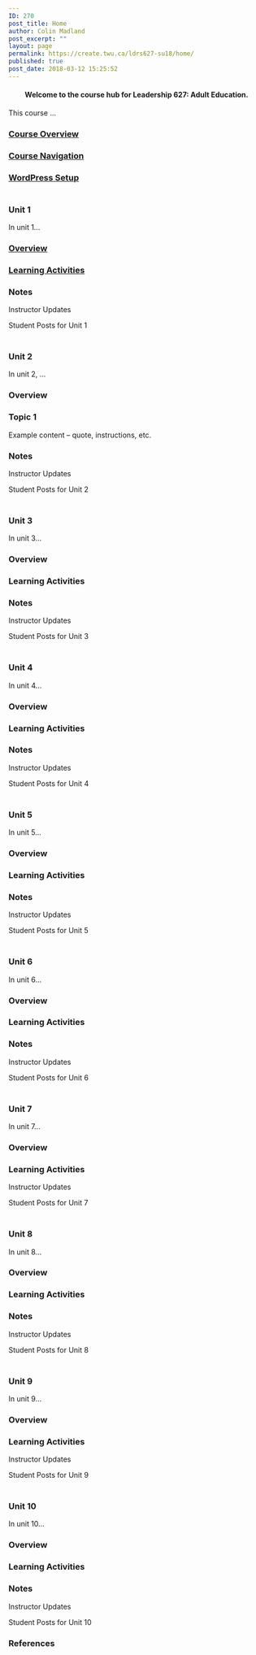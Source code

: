 ```yaml
---
ID: 270
post_title: Home
author: Colin Madland
post_excerpt: ""
layout: page
permalink: https://create.twu.ca/ldrs627-su18/home/
published: true
post_date: 2018-03-12 15:25:52
---
```

<!--themify_builder_static--><h4 style="text-align: center;">Welcome to the course hub for Leadership 627: Adult Education.</h4> <p>This course &#8230;</p>
 
 <a href="https://create.twu.ca/ldrs627-su18/course-overview/" > 
 
 </a> 
 <h3><a href="https://create.twu.ca/ldrs627-su18/course-overview/">Course Overview</a></h3> 
 
 
 <a href="https://create.twu.ca/ldrs627-su18/navigating-this-course/" > 
 
 </a> 
 <h3><a href="https://create.twu.ca/ldrs627-su18/navigating-this-course/">Course Navigation</a></h3> 
 
 
 <a href="https://create.twu.ca/ldrs627-su18/wordpress-setup/" > 
 
 </a> 
 <h3><a href="https://create.twu.ca/ldrs627-su18/wordpress-setup/">WordPress Setup</a></h3> 
 
<h3><br/>Unit 1</h3>
 <p>In unit 1&#8230;</p>
 
 <a href="https://create.twu.ca/ldrs627-su18/unit-1/" > 
 
 </a> 
 <h3><a href="https://create.twu.ca/ldrs627-su18/unit-1/">Overview</a></h3> 
 
 
 <a href="https://create.twu.ca/ldrs627-su18/unit-1-learning-activities/" > 
 
 </a> 
 <h3><a href="https://create.twu.ca/ldrs627-su18/unit-1-learning-activities/">Learning Activities</a></h3> 
 
 
 
 
 
 <h3>Notes</h3> 
 
 
 Instructor Updates 
 
 Student Posts for Unit 1 
<h3><br/>Unit 2</h3>
 <p>In unit 2, &#8230;</p>
 
 
 
 
 <h3>Overview</h3> 
 
 
 
 
 
 <h3>Topic 1</h3> <p>Example content &#8211; quote, instructions, etc.</p> 
 
 
 
 
 
 <h3>Notes</h3> 
 
 
 Instructor Updates 
 
 Student Posts for Unit 2 
<h3><br/>Unit 3</h3>
 <p>In unit 3&#8230;</p>
 
 
 
 
 <h3>Overview</h3> 
 
 
 
 
 
 <h3>Learning Activities</h3> 
 
 
 
 
 
 <h3>Notes</h3> 
 
 
 Instructor Updates 
 
 Student Posts for Unit 3 
<h3><br/>Unit 4</h3>
 <p>In unit 4&#8230;</p>
 
 
 
 
 <h3>Overview</h3> 
 
 
 
 
 
 <h3>Learning Activities</h3> 
 
 
 
 
 
 <h3>Notes</h3> 
 
 
 Instructor Updates 
 
 Student Posts for Unit 4 
<h3><br/>Unit 5</h3>
 <p>In unit 5&#8230;</p>
 
 
 
 
 <h3>Overview</h3> 
 
 
 
 
 
 <h3>Learning Activities</h3> 
 
 
 
 
 
 <h3>Notes</h3> 
 
 
 Instructor Updates 
 
 Student Posts for Unit 5 
<h3><br/>Unit 6</h3>
 <p>In unit 6&#8230;</p>
 
 
 
 
 <h3>Overview</h3> 
 
 
 
 
 
 <h3>Learning Activities</h3> 
 
 
 
 
 
 <h3>Notes</h3> 
 
 
 Instructor Updates 
 
 Student Posts for Unit 6 
<h3><br/>Unit 7</h3>
 <p>In unit 7&#8230;</p>
 
 
 
 
 <h3>Overview</h3> 
 
 
 
 
 
 <h3>Learning Activities</h3> 
 
 
 Instructor Updates 
 
 Student Posts for Unit 7 
<h3><br/>Unit 8</h3>
 <p>In unit 8&#8230;</p>
 
 
 
 
 <h3>Overview</h3> 
 
 
 
 
 
 <h3>Learning Activities</h3> 
 
 
 
 
 
 <h3>Notes</h3> 
 
 
 Instructor Updates 
 
 Student Posts for Unit 8 
<h3><br/>Unit 9</h3>
 <p>In unit 9&#8230;</p>
 
 
 
 
 <h3>Overview</h3> 
 
 
 
 
 
 <h3>Learning Activities</h3> 
 
 
 Instructor Updates 
 
 Student Posts for Unit 9 
<h3><br/>Unit 10</h3>
 <p>In unit 10&#8230;</p>
 
 
 
 
 <h3>Overview</h3> 
 
 
 
 
 
 <h3>Learning Activities</h3> 
 
 
 
 
 
 <h3>Notes</h3> 
 
 
 Instructor Updates 
 
 Student Posts for Unit 10 
 <h3>References</h3> <p> </p><!--/themify_builder_static-->